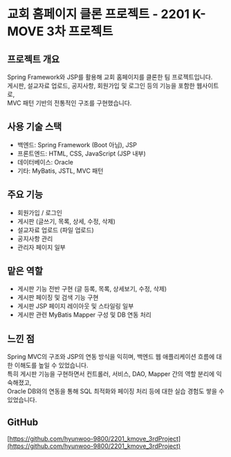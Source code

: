 # 교회 홈페이지 클론 프로젝트 - 2201 K-MOVE 3차 프로젝트

## 프로젝트 개요
Spring Framework와 JSP를 활용해 교회 홈페이지를 클론한 팀 프로젝트입니다.  
게시판, 설교자료 업로드, 공지사항, 회원가입 및 로그인 등의 기능을 포함한 웹사이트로,  
MVC 패턴 기반의 전통적인 구조를 구현했습니다.

## 사용 기술 스택
- 백엔드: Spring Framework (Boot 아님), JSP
- 프론트엔드: HTML, CSS, JavaScript (JSP 내부)
- 데이터베이스: Oracle
- 기타: MyBatis, JSTL, MVC 패턴

## 주요 기능
- 회원가입 / 로그인
- 게시판 (글쓰기, 목록, 상세, 수정, 삭제)
- 설교자료 업로드 (파일 업로드)
- 공지사항 관리
- 관리자 페이지 일부

## 맡은 역할
- 게시판 기능 전반 구현 (글 등록, 목록, 상세보기, 수정, 삭제)
- 게시판 페이징 및 검색 기능 구현
- 게시판 JSP 페이지 레이아웃 및 스타일링 일부
- 게시판 관련 MyBatis Mapper 구성 및 DB 연동 처리

## 느낀 점
Spring MVC의 구조와 JSP의 연동 방식을 익히며, 백엔드 웹 애플리케이션 흐름에 대한 이해도를 높일 수 있었습니다.  
특히 게시판 기능을 구현하면서 컨트롤러, 서비스, DAO, Mapper 간의 역할 분리에 익숙해졌고,  
Oracle DB와의 연동을 통해 SQL 최적화와 페이징 처리 등에 대한 실습 경험도 쌓을 수 있었습니다.

## GitHub
[https://github.com/hyunwoo-9800/2201_kmove_3rdProject](https://github.com/hyunwoo-9800/2201_kmove_3rdProject)
